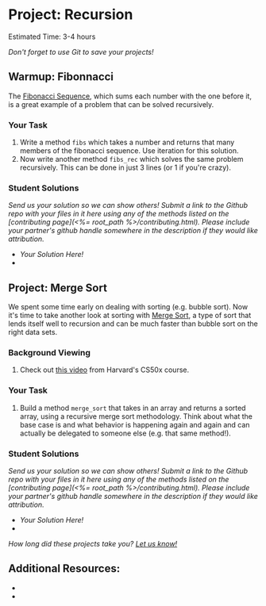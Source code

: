 # Project: Recursion
Estimated Time: 3-4 hours

*Don't forget to use Git to save your projects!*

## Warmup: Fibonnacci

The [Fibonacci Sequence](http://en.wikipedia.org/wiki/Fibonacci_number), which sums each number with the one before it, is a great example of a problem that can be solved recursively.

### Your Task

1. Write a method `fibs` which takes a number and returns that many members of the fibonacci sequence.  Use iteration for this solution.
2. Now write another method `fibs_rec` which solves the same problem recursively.  This can be done in just 3 lines (or 1 if you're crazy).


### Student Solutions

*Send us your solution so we can show others! Submit a link to the Github repo with your files in it here using any of the methods listed on the [contributing page](<%= root_path %>/contributing.html).  Please include your partner's github handle somewhere in the description if they would like attribution.*

* *Your Solution Here!*
* 


## Project: Merge Sort

We spent some time early on dealing with sorting (e.g. bubble sort).  Now it's time to take another look at sorting with [Merge Sort](http://en.wikipedia.org/wiki/Merge_sort), a type of sort that lends itself well to recursion and can be much faster than bubble sort on the right data sets.

### Background Viewing

1. Check out [this video](http://www.youtube.com/watch?v=EeQ8pwjQxTM) from Harvard's CS50x course.

### Your Task

1. Build a method `merge_sort` that takes in an array and returns a sorted array, using a recursive merge sort methodology.  Think about what the base case is and what behavior is happening again and again and can actually be delegated to someone else (e.g. that same method!).

### Student Solutions

*Send us your solution so we can show others! Submit a link to the Github repo with your files in it here using any of the methods listed on the [contributing page](<%= root_path %>/contributing.html).  Please include your partner's github handle somewhere in the description if they would like attribution.*

* *Your Solution Here!*
* 


*How long did these projects take you?  [Let us know!](mailto:curriculum@theodinproject.com)*


## Additional Resources:
* 
* 

